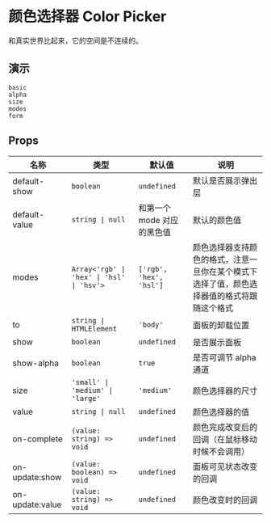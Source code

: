 # 颜色选择器 Color Picker

和真实世界比起来，它的空间是不连续的。

## 演示

```demo
basic
alpha
size
modes
form
```

## Props

| 名称 | 类型 | 默认值 | 说明 |
| --- | --- | --- | --- |
| default-show | `boolean` | `undefined` | 默认是否展示弹出层 |
| default-value | `string \| null` | 和第一个 mode 对应的黑色值 | 默认的颜色值 |
| modes | `Array<'rgb' \| 'hex' \| 'hsl' \| 'hsv'>` | `['rgb', 'hex', 'hsl']` | 颜色选择器支持颜色的格式，注意一旦你在某个模式下选择了值，颜色选择器值的格式将跟随这个格式 |
| to | `string \| HTMLElement` | `'body'` | 面板的卸载位置 |
| show | `boolean` | `undefined` | 是否展示面板 |
| show-alpha | `boolean` | `true` | 是否可调节 alpha 通道 |
| size | `'small' \| 'medium' \| 'large'` | `'medium'` | 颜色选择器的尺寸 |
| value | `string \| null` | `undefined` | 颜色选择器的值 |
| on-complete | `(value: string) => void` | `undefined` | 颜色完成改变后的回调（在鼠标移动时候不会调用） |
| on-update:show | `(value: boolean) => void` | `undefined` | 面板可见状态改变的回调 |
| on-update:value | `(value: string) => void` | `undefined` | 颜色改变时的回调 |
